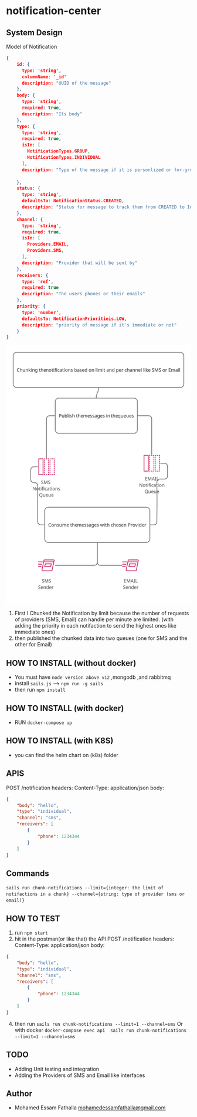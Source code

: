 # notification-center

## System Design

Model of Notification

```json
{
    id: {
      type: 'string',
      columnName: '_id'
      description: "UUID of the message"
    },
    body: {
      type: 'string',
      required: true,
      description: "Its body"
    },
    type: {
      type: 'string',
      required: true,
      isIn: [
        NotificationTypes.GROUP,
        NotificationTypes.INDIVIDUAL
      ],
      description: "Type of the message if it is personlized or for-group"

    },
    status: {
      type: 'string',
      defaultsTo: NotificationStatus.CREATED,
      description: "Status for message to track them from CREATED to In progress to SENT or failed"
    },
    channel: {
      type: 'string',
      required: true,
      isIn: [
        Providers.EMAIL,
        Providers.SMS,
      ],
      description: "Provider that will be sent by"
    },
    receivers: {
      type: 'ref',
      required: true
      description: "The users phones or their emails"
    },
    priority: {
      type: 'number',
      defaultsTo: NotificationPrioritieis.LOW,
      description: "priority of message if it's immediate or not"
    }
}
```

![System Design figure](./system.jpg)

1. First I Chunked the Notification by limit because the number of requests of providers (SMS, Email) can handle per minute are
limited. (with adding the priority in each notifaction to send the highest ones like immediate ones)
2. then published the chunked data into two queues (one for SMS and the other for Email)

## HOW TO INSTALL (without docker)

- You must have `node version above v12` ,mongodb ,and rabbitmq
- install `sails.js` --> `npm run -g sails`
- then run `npm install`

## HOW TO INSTALL (with docker)

- RUN `docker-compose up`


## HOW TO INSTALL (with K8S)

- you can find the helm chart on (k8s) folder
## APIS

POST /notification
headers: Content-Type: application/json
body:
```json
{
    "body": "hello",
    "type": "individual",
    "channel": "sms",
    "receivers": [
        {
            "phone": 1234344
        }
    ]
}
```
## Commands

`sails run chunk-notifications --limit={integer: the limit of notifactions in a chunk} --channel={string: type of provider (sms or email)}`

## HOW TO TEST

1. run `npm start`
2. hit in the postman(or like that) the API 
POST /notification
headers: Content-Type: application/json
body:
```json
{
    "body": "hello",
    "type": "individual",
    "channel": "sms",
    "receivers": [
        {
            "phone": 1234344
        }
    ]
}
```
4. then run `sails run chunk-notifications --limit=1 --channel=sms`
 Or with docker `docker-compose exec api  sails run chunk-notifications --limit=1 --channel=sms`

## TODO

- Adding Unit testing and integration
- Adding the Providers of SMS and Email like interfaces

## Author

- Mohamed Essam Fathalla <mohamedessamfathalla@gmail.com>
